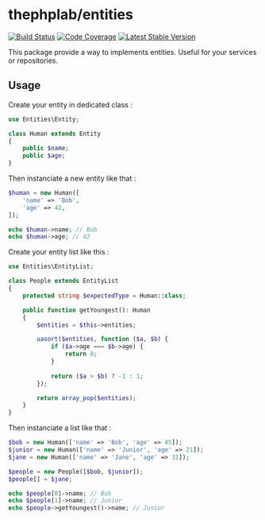 # thephplab/entities

[![Build Status](https://travis-ci.org/thephplab/entities.svg?branch=master)](https://travis-ci.org/thephplab/entities)
[![Code Coverage](https://scrutinizer-ci.com/g/thephplab/entities/badges/coverage.png?b=master)](https://scrutinizer-ci.com/g/thephplab/entities/?branch=master)
[![Latest Stable Version](https://poser.pugx.org/thephplab/entities/v/stable)](https://packagist.org/packages/thephplab/entities)

This package provide a way to implements entities. Useful for your services or repositories.

## Usage

Create your entity in dedicated class :

```php
use Entities\Entity;

class Human extends Entity
{
    public $name;
    public $age;
}
```

Then instanciate a new entity like that :

```php
$human = new Human([
    'name' => 'Bob',
    'age' => 42,
]);

echo $human->name; // Bob
echo $human->age; // 42
```

Create your entity list like this :

```php
use Entities\EntityList;

class People extends EntityList
{
    protected string $expectedType = Human::class;

    public function getYoungest(): Human
    {       
        $entities = $this->entities;

        uasort($entities, function ($a, $b) {
            if ($a->age === $b->age) {
                return 0;
            }
    
            return ($a > $b) ? -1 : 1;
        });

        return array_pop($entities);
    }
}
```

Then instanciate a list like that :

```php
$bob = new Human(['name' => 'Bob', 'age' => 45]);
$junior = new Human(['name' => 'Junior', 'age' => 21]);
$jane = new Human(['name' => 'Jane', 'age' => 31]);

$people = new People([$bob, $junior]);
$people[] = $jane;

echo $people[0]->name; // Bob
echo $people[1]->name; // Junior
echo $people->getYoungest()->name; // Junior
```
